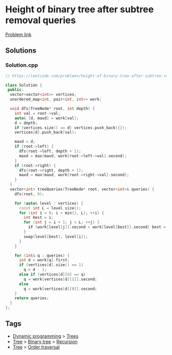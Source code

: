 # Height of binary tree after subtree removal queries

[Problem link](https://leetcode.com/problems/height-of-binary-tree-after-subtree-removal-queries/)

## Solutions


### Solution.cpp
```cpp
// https://leetcode.com/problems/height-of-binary-tree-after-subtree-removal-queries/

class Solution {
 public:
  vector<vector<int>> vertices;
  unordered_map<int, pair<int, int>> work;

  void dfs(TreeNode* root, int depth) {
    int val = root->val;
    auto& [d, maxd] = work[val];
    d = depth;
    if (vertices.size() == d) vertices.push_back({});
    vertices[d].push_back(val);

    maxd = d;
    if (root->left) {
      dfs(root->left, depth + 1);
      maxd = max(maxd, work[root->left->val].second);
    }
    if (root->right) {
      dfs(root->right, depth + 1);
      maxd = max(maxd, work[root->right->val].second);
    }
  }
  vector<int> treeQueries(TreeNode* root, vector<int>& queries) {
    dfs(root, 0);

    for (auto& level : vertices) {
      const int L = level.size();
      for (int i = 0; i < min(2, L); ++i) {
        int best = i;
        for (int j = i + 1; j < L; ++j) {
          if (work[level[j]].second > work[level[best]].second) best = j;
        }
        swap(level[best], level[i]);
      }
    }

    for (int& q : queries) {
      int d = work[q].first;
      if (vertices[d].size() == 1)
        q = d - 1;
      else if (vertices[d][0] == q)
        q = work[vertices[d][1]].second;
      else
        q = work[vertices[d][0]].second;
    }
    return queries;
  }
};
```
## Tags

* [Dynamic programming](/README.md#Dynamic_programming) > [Trees](/README.md#Dynamic_programming-Trees)
* [Tree](/README.md#Tree) > [Binary tree](/README.md#Tree-Binary_tree) > [Recursion](/README.md#Tree-Binary_tree-Recursion)
* [Tree](/README.md#Tree) > [Order traversal](/README.md#Tree-Order_traversal)
